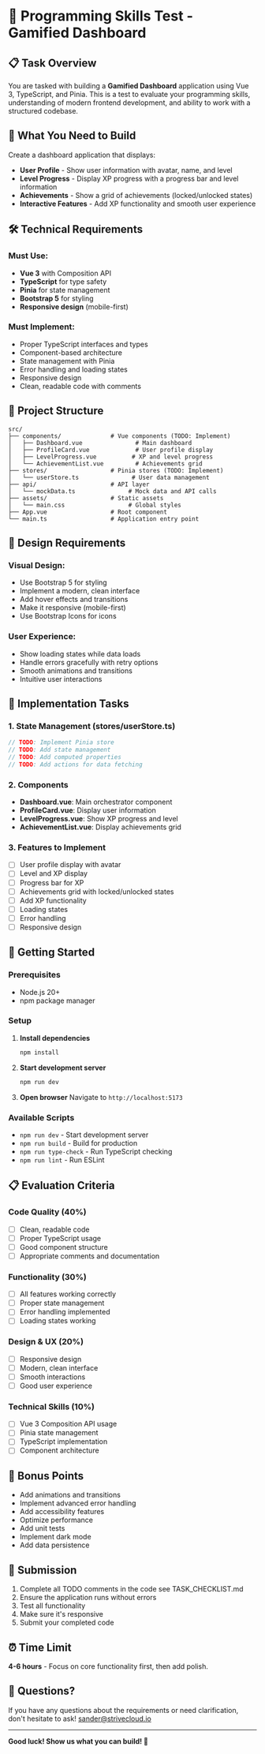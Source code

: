 # 🎯 Programming Skills Test - Gamified Dashboard

## 📋 Task Overview

You are tasked with building a **Gamified Dashboard** application using Vue 3, TypeScript, and Pinia. This is a test to evaluate your programming skills, understanding of modern frontend development, and ability to work with a structured codebase.

## 🎯 What You Need to Build

Create a dashboard application that displays:
- **User Profile** - Show user information with avatar, name, and level
- **Level Progress** - Display XP progress with a progress bar and level information
- **Achievements** - Show a grid of achievements (locked/unlocked states)
- **Interactive Features** - Add XP functionality and smooth user experience

## 🛠️ Technical Requirements

### Must Use:
- **Vue 3** with Composition API
- **TypeScript** for type safety
- **Pinia** for state management
- **Bootstrap 5** for styling
- **Responsive design** (mobile-first)

### Must Implement:
- Proper TypeScript interfaces and types
- Component-based architecture
- State management with Pinia
- Error handling and loading states
- Responsive design
- Clean, readable code with comments

## 📁 Project Structure

```
src/
├── components/              # Vue components (TODO: Implement)
│   ├── Dashboard.vue               # Main dashboard
│   ├── ProfileCard.vue             # User profile display
│   ├── LevelProgress.vue          # XP and level progress
│   └── AchievementList.vue         # Achievements grid
├── stores/                  # Pinia stores (TODO: Implement)
│   └── userStore.ts               # User data management
├── api/                     # API layer
│   └── mockData.ts               # Mock data and API calls
├── assets/                  # Static assets
│   └── main.css                  # Global styles
├── App.vue                  # Root component
└── main.ts                  # Application entry point
```

## 🎨 Design Requirements

### Visual Design:
- Use Bootstrap 5 for styling
- Implement a modern, clean interface
- Add hover effects and transitions
- Make it responsive (mobile-first)
- Use Bootstrap Icons for icons

### User Experience:
- Show loading states while data loads
- Handle errors gracefully with retry options
- Smooth animations and transitions
- Intuitive user interactions

## 📝 Implementation Tasks

### 1. State Management (stores/userStore.ts)
```typescript
// TODO: Implement Pinia store
// TODO: Add state management
// TODO: Add computed properties
// TODO: Add actions for data fetching
```

### 2. Components
- **Dashboard.vue**: Main orchestrator component
- **ProfileCard.vue**: Display user information
- **LevelProgress.vue**: Show XP progress and level
- **AchievementList.vue**: Display achievements grid

### 3. Features to Implement
- [ ] User profile display with avatar
- [ ] Level and XP display
- [ ] Progress bar for XP
- [ ] Achievements grid with locked/unlocked states
- [ ] Add XP functionality
- [ ] Loading states
- [ ] Error handling
- [ ] Responsive design

## 🚀 Getting Started

### Prerequisites
- Node.js 20+ 
- npm package manager

### Setup
1. **Install dependencies**
   ```bash
   npm install
   ```

2. **Start development server**
   ```bash
   npm run dev
   ```

3. **Open browser**
   Navigate to `http://localhost:5173`

### Available Scripts
- `npm run dev` - Start development server
- `npm run build` - Build for production
- `npm run type-check` - Run TypeScript checking
- `npm run lint` - Run ESLint

## 📋 Evaluation Criteria

### Code Quality (40%)
- [ ] Clean, readable code
- [ ] Proper TypeScript usage
- [ ] Good component structure
- [ ] Appropriate comments and documentation

### Functionality (30%)
- [ ] All features working correctly
- [ ] Proper state management
- [ ] Error handling implemented
- [ ] Loading states working

### Design & UX (20%)
- [ ] Responsive design
- [ ] Modern, clean interface
- [ ] Smooth interactions
- [ ] Good user experience

### Technical Skills (10%)
- [ ] Vue 3 Composition API usage
- [ ] Pinia state management
- [ ] TypeScript implementation
- [ ] Component architecture

## 🎯 Bonus Points

- Add animations and transitions
- Implement advanced error handling
- Add accessibility features
- Optimize performance
- Add unit tests
- Implement dark mode
- Add data persistence

## 📝 Submission

1. Complete all TODO comments in the code see TASK_CHECKLIST.md
2. Ensure the application runs without errors
3. Test all functionality
4. Make sure it's responsive
5. Submit your completed code

## ⏰ Time Limit

**4-6 hours** - Focus on core functionality first, then add polish.

## 🤝 Questions?

If you have any questions about the requirements or need clarification, don't hesitate to ask!
sander@strivecloud.io

---

**Good luck! Show us what you can build! 🚀**